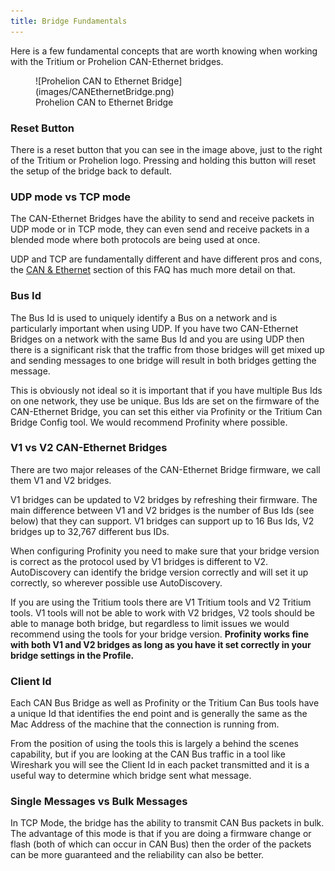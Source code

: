 ```yaml
---
title: Bridge Fundamentals
---
```


Here is a few fundamental concepts that are worth knowing when working with the Tritium or Prohelion CAN-Ethernet bridges.

<figure markdown>
![Prohelion CAN to Ethernet Bridge](images/CANEthernetBridge.png)
<figcaption>Prohelion CAN to Ethernet Bridge</figcaption>
</figure>

### Reset Button

There is a reset button that you can see in the image above, just to the right of the Tritium or Prohelion logo.  Pressing and holding this button will reset the setup of the bridge back to default.

### UDP mode vs TCP mode

The CAN-Ethernet Bridges have the ability to send and receive packets in UDP mode or in TCP mode, they can even send and receive packets in a blended mode where both protocols are being used at once.

UDP and TCP are fundamentally different and have different pros and cons, the [CAN & Ethernet](CAN_Ethernet_Fundamentals.md) section of this FAQ has much more detail on that.  

### Bus Id

The Bus Id is used to uniquely identify a Bus on a network and is particularly important when using UDP. If you have two CAN-Ethernet Bridges on a network with the same Bus Id and you are using UDP then there is a significant risk that the traffic from those bridges will get mixed up and sending messages to one bridge will result in both bridges getting the message.

This is obviously not ideal so it is important that if you have multiple Bus Ids on one network, they use be unique. Bus Ids are set on the firmware of the CAN-Ethernet Bridge, you can set this either via Profinity or the Tritium Can Bridge Config tool. We would recommend Profinity where possible.

### V1 vs V2 CAN-Ethernet Bridges

There are two major releases of the CAN-Ethernet Bridge firmware, we call them V1 and V2 bridges. 

V1 bridges can be updated to V2 bridges by refreshing their firmware. The main difference between V1 and V2 bridges is the number of Bus Ids (see below) that they can support. V1 bridges can support up to 16 Bus Ids, V2 bridges up to 32,767 different bus IDs.

When configuring Profinity you need to make sure that your bridge version is correct as the protocol used by V1 bridges is different to V2. AutoDiscovery can identify the bridge version correctly and will set it up correctly, so wherever possible use AutoDiscovery.

If you are using the Tritium tools there are V1 Tritium tools and V2 Tritium tools. V1 tools will not be able to work with V2 bridges, V2 tools should be able to manage both bridge, but regardless to limit issues we would recommend using the tools for your bridge version. **Profinity works fine with both V1 and V2 bridges as long as you have it set correctly in your bridge settings in the Profile.**

### Client Id

Each CAN Bus Bridge as well as Profinity or the Tritium Can Bus tools have a unique Id that identifies the end point and is generally the same as the Mac Address of the machine that the connection is running from. 

From the position of using the tools this is largely a behind the scenes capability, but if you are looking at the CAN Bus traffic in a tool like Wireshark you will see the Client Id in each packet transmitted and it is a useful way to determine which bridge sent what message.

### Single Messages vs Bulk Messages

In TCP Mode, the bridge has the ability to transmit CAN Bus packets in bulk. The advantage of this mode is that if you are doing a firmware change or flash (both of which can occur in CAN Bus) then the order of the packets can be more guaranteed and the reliability can also be better.